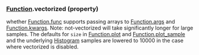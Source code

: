 ### [Function](Function.md).vectorized (property)




whether [Function.func](Function.func.md) supports passing arrays to [Function.args](Function.args.md) and [Function.kwargs](Function.kwargs.md).
Note: not-vectorized will take significantly longer for large samples.  The defaults
for `size` in [Function.plot](Function.plot.md) and [Function.plot_sample](Function.plot_sample.md) and the underlying
[Histogram](Histogram.md) samples are lowered to 10000 in the case where vectorized is disabled.

